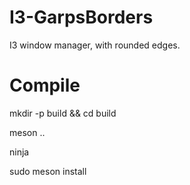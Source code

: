 # I3-GarpsBorders
I3 window manager, with rounded edges.

# Compile
mkdir -p build && cd build

meson ..

ninja

sudo meson install